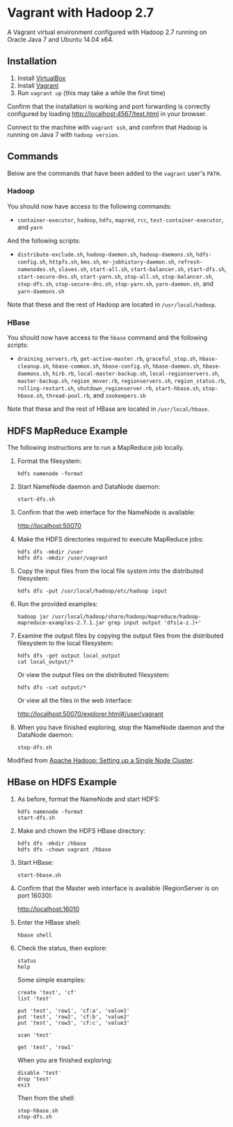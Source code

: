 # Vagrant with Hadoop 2.7

A Vagrant virtual environment configured with Hadoop 2.7 running on Oracle Java 7 and Ubuntu 14.04 x64.

## Installation

1. Install [VirtualBox](http://www.virtualbox.org/)
1. Install [Vagrant](http://www.vagrantup.com/downloads)
1. Run `vagrant up` (this may take a while the first time)

Confirm that the installation is working and port forwarding is correctly
configured by loading [http://localhost:4567/test.html](http://localhost:4567/test.html) in your browser.

Connect to the machine with `vagrant ssh`, and confirm that Hadoop is running on Java 7 with `hadoop version`.

## Commands

Below are the commands that have been added to the `vagrant` user's `PATH`.

### Hadoop

You should now have access to the following commands:
* `container-executor`, `hadoop`, `hdfs`, `mapred`, `rcc`, `test-container-executor`, and `yarn`

And the following scripts:
* `distribute-exclude.sh`, `hadoop-daemon.sh`, `hadoop-daemons.sh`, `hdfs-config.sh`, `httpfs.sh`, `kms.sh`, `mr-jobhistory-daemon.sh`, `refresh-namenodes.sh`, `slaves.sh`, `start-all.sh`, `start-balancer.sh`, `start-dfs.sh`, `start-secure-dns.sh`, `start-yarn.sh`, `stop-all.sh`, `stop-balancer.sh`, `stop-dfs.sh`, `stop-secure-dns.sh`, `stop-yarn.sh`, `yarn-daemon.sh`, and `yarn-daemons.sh`

Note that these and the rest of Hadoop are located in `/usr/local/hadoop`.

### HBase

You should now have access to the `hbase` command and the following scripts:
* `draining_servers.rb`, `get-active-master.rb`, `graceful_stop.sh`, `hbase-cleanup.sh`, `hbase-common.sh`, `hbase-config.sh`, `hbase-daemon.sh`, `hbase-daemons.sh`, `hirb.rb`, `local-master-backup.sh`, `local-regionservers.sh`, `master-backup.sh`, `region_mover.rb`, `regionservers.sh`, `region_status.rb`, `rolling-restart.sh`, `shutdown_regionserver.rb`, `start-hbase.sh`, `stop-hbase.sh`, `thread-pool.rb`, and `zookeepers.sh`

Note that these and the rest of HBase are located in `/usr/local/hbase`.

## HDFS MapReduce Example

The following instructions are to run a MapReduce job locally.

1. Format the filesystem:
    ```
    hdfs namenode -format
    ```

1. Start NameNode daemon and DataNode daemon:
    ```
    start-dfs.sh
    ```

1. Confirm that the web interface for the NameNode is available:

    [http://localhost:50070](http://localhost:50070)


1. Make the HDFS directories required to execute MapReduce jobs:
    ```
    hdfs dfs -mkdir /user
    hdfs dfs -mkdir /user/vagrant
    ```

1. Copy the input files from the local file system into the distributed filesystem:
    ```
    hdfs dfs -put /usr/local/hadoop/etc/hadoop input
    ```

1. Run the provided examples:
    ```
    hadoop jar /usr/local/hadoop/share/hadoop/mapreduce/hadoop-mapreduce-examples-2.7.1.jar grep input output 'dfs[a-z.]+'
    ```

1. Examine the output files by copying the output files from the distributed filesystem to the local filesystem:
    ```
    hdfs dfs -get output local_output
    cat local_output/*
    ```
    Or view the output files on the distributed filesystem:
    ```
    hdfs dfs -cat output/*
    ```
    Or view all the files in the web interface:

    [http://localhost:50070/explorer.html#/user/vagrant](http://localhost:50070/explorer.html#/user/vagrant)


1. When you have finished exploring, stop the NameNode daemon and the DataNode daemon:
    ```
    stop-dfs.sh
    ```

Modified from [Apache Hadoop: Setting up a Single Node Cluster](http://hadoop.apache.org/docs/current/hadoop-project-dist/hadoop-common/SingleCluster.html).

## HBase on HDFS Example

1. As before, format the NameNode and start HDFS:
    ```
    hdfs namenode -format
    start-dfs.sh
    ```

1. Make and chown the HDFS HBase directory:
    ```
    hdfs dfs -mkdir /hbase
    hdfs dfs -chown vagrant /hbase
    ```

1. Start HBase:
    ```
    start-hbase.sh
    ```

1. Confirm that the Master web interface is available (RegionServer is on port 16030):

    [http://localhost:16010](http://localhost:16010)


1. Enter the HBase shell:
    ```
    hbase shell
    ```

1. Check the status, then explore:
    ```
    status
    help
    ```
    Some simple examples:
    ```
    create 'test', 'cf'
    list 'test'

    put 'test', 'row1', 'cf:a', 'value1'
    put 'test', 'row2', 'cf:b', 'value2'
    put 'test', 'row3', 'cf:c', 'value3'

    scan 'test'

    get 'test', 'row1'
    ```
    When you are finished exploring:
    ```
    disable 'test'
    drop 'test'
    exit
    ```
    Then from the shell:
    ```
    stop-hbase.sh
    stop-dfs.sh
    ```

